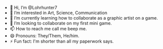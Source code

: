 - 👋 Hi, I’m @Lohrhunter7
- 👀 I’m interested in Art, Science, Communication
- 🌱 I’m currently learning how to collaborate as a graphic artist on a game.
- 💞️ I’m looking to collaborate on my first mini game.
- 📫 How to reach me call me beep me.
- 😄 Pronouns: They/Them, He/him.
- ⚡ Fun fact: I'm shorter than all my paperwork says. 

<!---
Lohrhunter7/Lohrhunter7 is a ✨ special ✨ repository because its `README.md` (this file) appears on your GitHub profile.
You can click the Preview link to take a look at your changes.
--->
